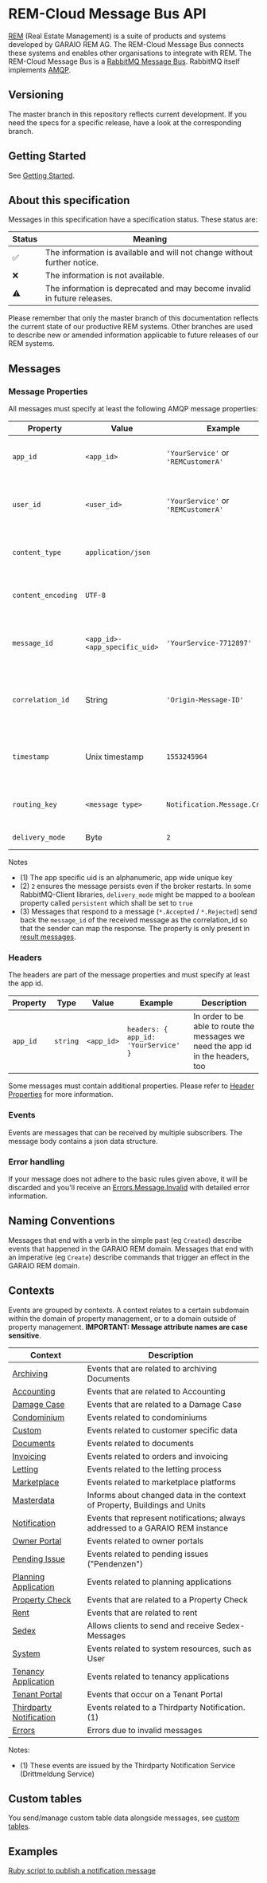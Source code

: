 ﻿# REM-Cloud Message Bus API

[REM](https://www.garaio-rem.ch/) (Real Estate Management) is a suite of products and systems developed by GARAIO REM AG. The REM-Cloud Message Bus connects
these systems and enables other organisations to integrate with REM. The REM-Cloud Message Bus is a [RabbitMQ Message Bus](https://www.rabbitmq.com/).
RabbitMQ itself implements [AMQP](https://www.amqp.org/).

## Versioning

The master branch in this repository reflects current development. If you need the specs for a specific release, have a look at the corresponding branch.

## Getting Started

See [Getting Started](./getting_started.md).

## About this specification

Messages in this specification have a specification status. These status are:

| Status             | Meaning                                                                  |
| ------------------ | ------------------------------------------------------------------------ |
| :white_check_mark: | The information is available and will not change without further notice. |
| :x:                | The information is not available.                                        |
| :warning:          | The information is deprecated and may become invalid in future releases. |

Please remember that only the master branch of this documentation reflects the current state of our productive REM systems.
Other branches are used to describe new or amended information applicable to future releases of our REM systems.

## Messages

### Message Properties

All messages must specify at least the following AMQP message properties:

| Property           | Value                         | Example                             | Description                                                |
| ------------------ | ----------------------------- | ----------------------------------- | ---------------------------------------------------------- |
| `app_id`           | `<app_id>`                    | `'YourService'` or `'REMCustomerA'` | Uniquely identifies the sender of a message                |
| `user_id`          | `<user_id>`                   | `'YourService'` or `'REMCustomerA'` | Uniquely identifies the authenticated RabbitMQ user        |
| `content_type`     | `application/json`            |                                     | The content type must always be JSON                       |
| `content_encoding` | `UTF-8`                       |                                     | The message encoding must always be UTF-8                  |
| `message_id`       | `<app_id>-<app_specific_uid>` | `'YourService-7712897'`             | Uniquely identifies an event that caused this message. (1) |
| `correlation_id`   | String                        | `'Origin-Message-ID'`               | For responses, contains the request `message_id` (3)       |
| `timestamp`        | Unix timestamp                | `1553245964`                        | A timestamp to indicate when the message was created       |
| `routing_key`      | `<message type>`              | `Notification.Message.Created`      | Pass the event type as the routing key                     |
| `delivery_mode`    | Byte                          | `2`                                 | Always pass `2` (2)                                        |

Notes

* (1) The app specific uid is an alphanumeric, app wide unique key
* (2) `2` ensures the message persists even if the broker restarts. In some RabbitMQ-Client libraries, `delivery_mode` might be mapped to a boolean property called `persistent` which shall be set to `true`
* (3) Messages that respond to a message (`*.Accepted` / `*.Rejected`) send back the `message_id` of the received message as the correlation_id so that the sender can map the response. The property is only present in [result messages](./result_messages.md).

### Headers

The headers are part of the message properties and must specify at least the app id.

| Property | Type     | Value      | Example                              | Description                                                                      |
| -------- | -------- | ---------- | ------------------------------------ | -------------------------------------------------------------------------------- |
| `app_id` | `string` | `<app_id>` | `headers: { app_id: 'YourService' }` | In order to be able to route the messages we need the app id in the headers, too |

Some messages must contain additional properties. Please refer to [Header Properties](/header_properties.md) for more information.

### Events

Events are messages that can be received by multiple subscribers. The message body contains a json data structure.

### Error handling

If your message does not adhere to the basic rules given above, it will be discarded and you'll receive an [Errors.Message.Invalid](./errors.md#errorsmessageinvalid) with detailed error information.

## Naming Conventions

Messages that end with a verb in the simple past (eg `Created`) describe events that happened in the GARAIO REM domain.
Messages that end with an imperative (eg `Create`) describe commands that trigger an effect in the GARAIO REM domain.

## Contexts

Events are grouped by contexts. A context relates to a certain subdomain within the domain of property management,
or to a domain outside of property management. **IMPORTANT: Message attribute names are case sensitive**.

| Context                                               | Description                                                                    |
| ----------------------------------------------------- | ------------------------------------------------------------------------------ |
| [Archiving](archiving_context.md)                     | Events that are related to archiving Documents                                 |
| [Accounting](accounting_context.md)                   | Events that are related to Accounting                                          |
| [Damage Case](damage_case_context.md)                 | Events that are related to a Damage Case                                       |
| [Condominium](condominium_context.md)                 | Events related to condominiums                                                 |
| [Custom](custom_context.md)                           | Events related to customer specific data                                       |
| [Documents](documents_context.md)                     | Events related to documents                                                    |
| [Invoicing](invoicing_context.md)                     | Events related to orders and invoicing                                         |
| [Letting](letting_context.md)                         | Events related to the letting process                                          |
| [Marketplace](marketplace_context.md)                 | Events related to marketplace platforms                                        |
| [Masterdata](masterdata_context.md)                   | Informs about changed data in the context of Property, Buildings and Units     |
| [Notification](notification_context.md)               | Events that represent notifications; always addressed to a GARAIO REM instance |
| [Owner Portal](owner_portal_context.md)               | Events related to owner portals                                                |
| [Pending Issue](pending_issue.md)                     | Events related to pending issues ("Pendenzen")                                 |
| [Planning Application](planning_application.md)       | Events related to planning applications                                        |
| [Property Check](property_check_context.md)           | Events that are related to a Property Check                                    |
| [Rent](rent_context.md)                               | Events that are related to rent                                                |
| [Sedex](sedex.md)                                     | Allows clients to send and receive Sedex-Messages                              |
| [System](system_context.md)                           | Events related to system resources, such as User                               |
| [Tenancy Application](tenancy_application_context.md) | Events related to tenancy applications                                         |
| [Tenant Portal](tenant_portal.md)                     | Events that occur on a Tenant Portal                                           |
| [Thirdparty Notification](thirdparty_notification.md) | Events related to a Thirdparty Notification. (1)                               |
| [Errors](errors.md)                                   | Errors due to invalid messages                                                 |

Notes:

* (1) These events are issued by the Thirdparty Notification Service (Drittmeldung Service)

## Custom tables

You send/manage custom table data alongside messages, see [custom tables](custom_tables.md).

## Examples

[Ruby script to publish a notification message](examples/ruby/publish_notification.rb)
